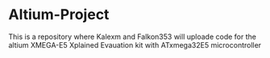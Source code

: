 # Altium-Project
This is a repository where Kalexm and Falkon353 will uploade code for the altium XMEGA-E5 Xplained Evauation kit with ATxmega32E5 microcontroller
